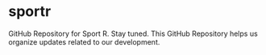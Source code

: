 # sportr
GitHub Repository for Sport R.
Stay tuned. This GitHub Repository helps us organize updates related to our development. 
